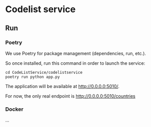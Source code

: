 # Codelist service

## Run

### Poetry

We use Poetry for package management (dependencies, run, etc.).

So once installed, run this command in order to launch the service:

```
cd CodeListService/codelistservice
poetry run python app.py
```

The application will be available at http://0.0.0.0:5010/.

For now, the only real endpoint is http://0.0.0.0:5010/countries

### Docker

...
